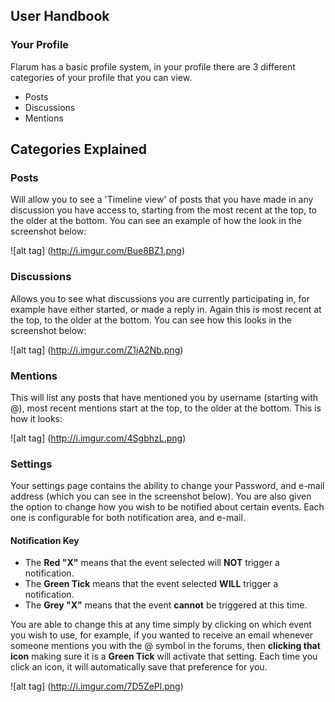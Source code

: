 ## User Handbook
### Your Profile

Flarum has a basic profile system, in your profile there are 3 different categories of your profile that you can view.

 - Posts
 - Discussions
 - Mentions

## Categories Explained

### Posts 
Will allow you to see a 'Timeline view' of posts that you have made in any discussion you have access to, starting from the most recent at the top, to the older at the bottom. 
You can see an example of how the look in the screenshot below:

![alt tag] (http://i.imgur.com/Bue8BZ1.png)

### Discussions
Allows you to see what discussions you are currently participating in, for example have either started, or made a reply in. Again this is most recent at the top, to the older at the bottom.
You can see how this looks in the screenshot below:

![alt tag] (http://i.imgur.com/Z1jA2Nb.png)

### Mentions
This will list any posts that have mentioned you by username (starting with @), most recent mentions start at the top, to the older at the bottom.
This is how it looks:

![alt tag] (http://i.imgur.com/4SgbhzL.png)

### Settings

Your settings page contains the ability to change your Password, and e-mail address (which you can see in the screenshot below). You are also given the option to change how you wish to be notified about certain events. Each one is configurable for both notification area, and e-mail. 

#### Notification Key

 - The **Red "X"** means that the event selected will **NOT** trigger a notification.
 - The **Green Tick** means that the event selected **WILL** trigger a notification.
 - The **Grey "X"** means that the event **cannot** be triggered at this time.
 
You are able to change this at any time simply by clicking on which event you wish to use, for example, if you wanted to receive an email whenever someone mentions you with the @ symbol in the forums, then **clicking that icon** making sure it is a **Green Tick** will activate that setting. Each time you click an icon, it will automatically save that preference for you.

![alt tag] (http://i.imgur.com/7D5ZePl.png)
